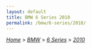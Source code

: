 ```yaml
---
layout: default
title: BMW 6 Series 2010
permalink: /bmw/6-series/2010/
---
```

[*Home*](/) > [*BMW*](/bmw/) > [*6 Series*](/bmw/6-series/) > [*2010*](/bmw/6-series/2010/)
